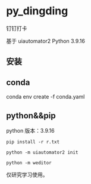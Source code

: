 # py_dingding

钉钉打卡

基于 uiautomator2
Python 3.9.16

## 安装

## conda

conda env create -f conda.yaml
## python&&pip

python 版本：3.9.16

`pip install -r r.txt`

`python -m uiautomator2 init`

`python -m weditor`

仅研究学习使用。
